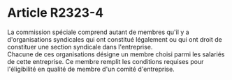 # Article R2323-4

  
La commission spéciale comprend autant de membres qu'il y a d'organisations syndicales qui ont constitué légalement ou qui ont droit de constituer une section syndicale dans l'entreprise.   
Chacune de ces organisations désigne un membre choisi parmi les salariés de cette entreprise. Ce membre remplit les conditions requises pour l'éligibilité en qualité de membre d'un comité d'entreprise.